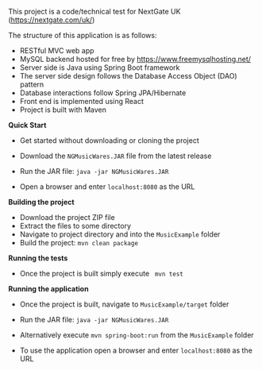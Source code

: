 This project is a code/technical test for NextGate UK (https://nextgate.com/uk/)

The structure of this application is as follows:
- RESTful MVC web app 
- MySQL backend hosted for free by https://www.freemysqlhosting.net/
- Server side is Java using Spring Boot framework
- The server side design follows the Database Access Object (DAO) pattern
- Database interactions follow Spring JPA/Hibernate
- Front end is implemented using React
- Project is built with Maven

**Quick Start**

- Get started without downloading or cloning the project
- Download the `NGMusicWares.JAR` file from the latest release
- Run the JAR file: 
    `java -jar NGMusicWares.JAR`
    
- Open a browser and enter `localhost:8080` as the URL 

**Building the project**

- Download the project ZIP file
- Extract the files to some directory
- Navigate to project directory and into the `MusicExample` folder
- Build the project:
    `mvn clean package`
    
**Running the tests**

- Once the project is built simply execute
    ` mvn test`
    
**Running the application**

- Once the project is built, navigate to `MusicExample/target` folder

- Run the JAR file: 
    `java -jar NGMusicWares.JAR`
    
- Alternatively execute `mvn spring-boot:run` from the `MusicExample` folder
  
- To use the application open a browser and enter `localhost:8080` as the URL 
